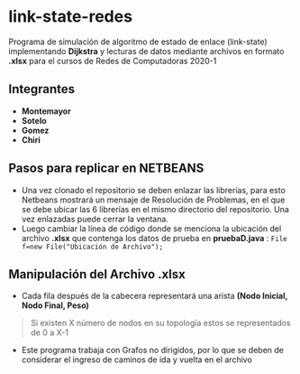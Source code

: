 # link-state-redes
Programa de simulación de algoritmo de estado de enlace (link-state) implementando **Dijkstra** y lecturas de datos mediante archivos en formato **.xlsx** para el cursos de Redes de Computadoras 2020-1
## Integrantes

 - **Montemayor**
 - **Sotelo**
 - **Gomez**
 - **Chiri**

## Pasos para replicar en NETBEANS

 - Una vez clonado el repositorio se deben enlazar las librerías, para esto Netbeans mostrará un mensaje de Resolución de Problemas, en el que se debe ubicar las 6 librerías en el mismo directorio del repositorio. Una vez enlazadas puede cerrar la ventana.
 - Luego cambiar la línea de código donde se menciona la ubicación del archivo **.xlsx** que contenga los datos de prueba en **pruebaD.java** : `File f=new File("Ubicación de Archivo");`
## Manipulación del Archivo .xlsx
 - Cada fila después de la cabecera representará una arista **(Nodo Inicial, Nodo Final, Peso)**
 > Si existen X número de nodos en su topología estos se representados de 0 a X-1
 - Este programa trabaja con Grafos no dirigidos, por lo que se deben de considerar el ingreso de caminos de ida y vuelta en el archivo
